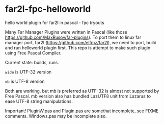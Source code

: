 # far2l-fpc-helloworld
hello world plugin for far2l in pascal - fpc tryouts

Many Far Manager Plugins were written in Pascal (like those https://github.com/MaxRusov/far-plugins). To port them to linux far manager port, far2l (https://github.com/elfmz/far2l), we need to port, build and run helloworld plugin first. This repo is attempt to make such plugin using Free Pascal Compiler.

Current state: builds, runs.

`wide` is UTF-32 version

`mb` is UTF-8 version

Both are working, but mb is preferred as UTF-32 is almost not supported by Free Pascal. mb version also has bundled LazUTF8 unit from Lazarus to ease UTF-8 string manipulations.

Important! PluginW.pas and Plugin.pas are somethat incomplete, see FIXME comments.
Windows.pas may be incomplete also.
